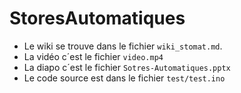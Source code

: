 # StoresAutomatiques

- Le wiki se trouve dans le fichier `wiki_stomat.md`.
- La vidéo c´est le fichier `video.mp4`
- La diapo c´est le fichier `Sotres-Automatiques.pptx`
- Le code source est dans le fichier `test/test.ino`
